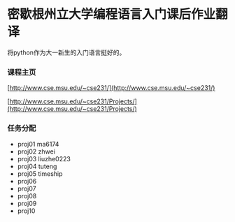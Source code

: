 # 密歇根州立大学编程语言入门课后作业翻译

将python作为大一新生的入门语言挺好的。

### 课程主页

[http://www.cse.msu.edu/~cse231/](http://www.cse.msu.edu/~cse231/)

[http://www.cse.msu.edu/~cse231/Projects/](http://www.cse.msu.edu/~cse231/Projects/)

### 任务分配

- proj01 ma6174
- proj02 zhwei
- proj03 liuzhe0223
- proj04 tuteng 
- proj05 timeship
- proj06 
- proj07 
- proj08 
- proj09 
- proj10 
